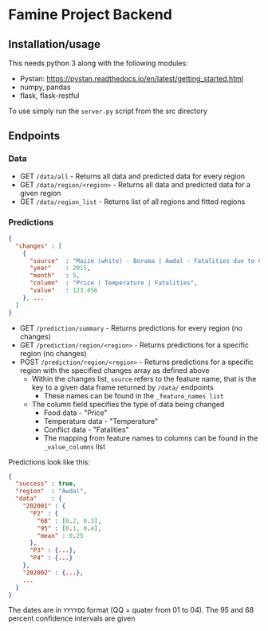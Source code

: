 # Famine Project Backend
## Installation/usage
This needs python 3 along with the following modules:
* Pystan: https://pystan.readthedocs.io/en/latest/getting_started.html
* numpy, pandas
* flask, flask-restful

To use simply run the `server.py` script from the src directory

## Endpoints
### Data
* GET `/data/all` - Returns all data and predicted data for every region
* GET `/data/region/<region>` - Returns all data and predicted data for a given region
* GET `/data/region_list` - Returns list of all regions and fitted regions

### Predictions
```json
{
  "changes" : [
    {
      "source"  : "Maize (white) - Borama | Awdal - Fatalities due to Conflict | ...",
      "year"    : 2015,
      "month"   : 5,
      "column"  : "Price | Temperature | Fatalities",
      "value"   : 123.456
    }, ...
  ]
}
```

* GET `/prediction/summary` - Returns predictions for every region (no changes)
* GET `/prediction/region/<region>` -  Returns predictions for a specific region (no changes)
* POST `/prediction/region/<region>` - Returns predictions for a specific region with the specified changes array as defined above
    * Within the changes list, `source` refers to the feature name, that is the key to a given data frame returned by `/data/` endpoints
        * These names can be found in the `_feature_names list`
    * The column field specifies the type of data being changed
        * Food data - "Price"
        * Temperature data - "Temperature"
        * Conflict data - "Fatalities"
        * The mapping from feature names to columns can be found in the `_value_columns` list
        
Predictions look like this:

```json
{
  "success" : true,
  "region"  : "Awdal",
  "data"    : {
    "202001" : {
      "P2" : {
        "68" : [0.2, 0.3],
        "95" : [0.1, 0.4],
        "mean" : 0.25
      },
      "P3" : {...},
      "P4" : {...}
    },
    "202002" : {...},
    ...
  }
}
```

The dates are in `YYYYQQ` format (QQ = quater from 01 to 04). The 95 and 68 percent confidence intervals are given